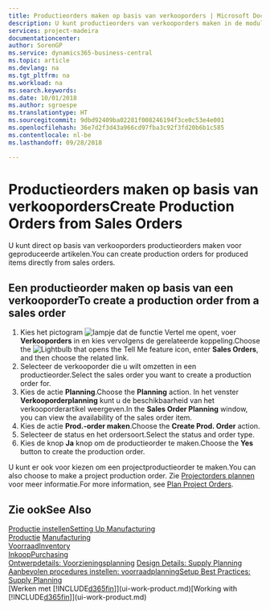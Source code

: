 ```yaml
---
title: Productieorders maken op basis van verkooporders | Microsoft Docs
description: U kunt productieorders van verkooporders maken in de module Verkoop & Marketing.
services: project-madeira
documentationcenter: 
author: SorenGP
ms.service: dynamics365-business-central
ms.topic: article
ms.devlang: na
ms.tgt_pltfrm: na
ms.workload: na
ms.search.keywords: 
ms.date: 10/01/2018
ms.author: sgroespe
ms.translationtype: HT
ms.sourcegitcommit: 9dbd92409ba02281f008246194f3ce0c53e4e001
ms.openlocfilehash: 36e7d2f3d43a966cd97fba3c92f3fd20b6b1c585
ms.contentlocale: nl-be
ms.lasthandoff: 09/28/2018

---
```

# <a name="create-production-orders-from-sales-orders"></a><span data-ttu-id="4e82c-103">Productieorders maken op basis van verkooporders</span><span class="sxs-lookup"><span data-stu-id="4e82c-103">Create Production Orders from Sales Orders</span></span>
<span data-ttu-id="4e82c-104">U kunt direct op basis van verkooporders productieorders maken voor geproduceerde artikelen.</span><span class="sxs-lookup"><span data-stu-id="4e82c-104">You can create production orders for produced items directly from sales orders.</span></span>  

## <a name="to-create-a-production-order-from-a-sales-order"></a><span data-ttu-id="4e82c-105">Een productieorder maken op basis van een verkooporder</span><span class="sxs-lookup"><span data-stu-id="4e82c-105">To create a production order from a sales order</span></span>  

1.  <span data-ttu-id="4e82c-106">Kies het pictogram ![lampje dat de functie Vertel me opent](media/ui-search/search_small.png "Vertel me wat u wilt doen"), voer **Verkooporders** in en kies vervolgens de gerelateerde koppeling.</span><span class="sxs-lookup"><span data-stu-id="4e82c-106">Choose the ![Lightbulb that opens the Tell Me feature](media/ui-search/search_small.png "Tell me what you want to do") icon, enter **Sales Orders**, and then choose the related link.</span></span>  
2.  <span data-ttu-id="4e82c-107">Selecteer de verkooporder die u wilt omzetten in een productieorder.</span><span class="sxs-lookup"><span data-stu-id="4e82c-107">Select the sales order you want to create a production order for.</span></span>  
3.  <span data-ttu-id="4e82c-108">Kies de actie **Planning**.</span><span class="sxs-lookup"><span data-stu-id="4e82c-108">Choose the **Planning** action.</span></span> <span data-ttu-id="4e82c-109">In het venster **Verkooporderplanning** kunt u de beschikbaarheid van het verkooporderartikel weergeven.</span><span class="sxs-lookup"><span data-stu-id="4e82c-109">In the **Sales Order Planning** window, you can view the availability of the sales order item.</span></span>  
4.  <span data-ttu-id="4e82c-110">Kies de actie **Prod.-order maken**.</span><span class="sxs-lookup"><span data-stu-id="4e82c-110">Choose the **Create Prod. Order** action.</span></span>  
5.  <span data-ttu-id="4e82c-111">Selecteer de status en het ordersoort.</span><span class="sxs-lookup"><span data-stu-id="4e82c-111">Select the status and order type.</span></span>  
6.  <span data-ttu-id="4e82c-112">Kies de knop **Ja** knop om de productieorder te maken.</span><span class="sxs-lookup"><span data-stu-id="4e82c-112">Choose the **Yes** button to create the production order.</span></span>

<span data-ttu-id="4e82c-113">U kunt er ook voor kiezen om een projectproductieorder te maken.</span><span class="sxs-lookup"><span data-stu-id="4e82c-113">You can also choose to make a project production order.</span></span> <span data-ttu-id="4e82c-114">Zie [Projectorders plannen](production-how-to-plan-project-orders.md) voor meer informatie.</span><span class="sxs-lookup"><span data-stu-id="4e82c-114">For more information, see [Plan Project Orders](production-how-to-plan-project-orders.md).</span></span>   

## <a name="see-also"></a><span data-ttu-id="4e82c-115">Zie ook</span><span class="sxs-lookup"><span data-stu-id="4e82c-115">See Also</span></span>  
[<span data-ttu-id="4e82c-116">Productie instellen</span><span class="sxs-lookup"><span data-stu-id="4e82c-116">Setting Up Manufacturing</span></span>](production-configure-production-processes.md)  
<span data-ttu-id="4e82c-117">[Productie](production-manage-manufacturing.md)  </span><span class="sxs-lookup"><span data-stu-id="4e82c-117">[Manufacturing](production-manage-manufacturing.md)  </span></span>  
[<span data-ttu-id="4e82c-118">Voorraad</span><span class="sxs-lookup"><span data-stu-id="4e82c-118">Inventory</span></span>](inventory-manage-inventory.md)  
[<span data-ttu-id="4e82c-119">Inkoop</span><span class="sxs-lookup"><span data-stu-id="4e82c-119">Purchasing</span></span>](purchasing-manage-purchasing.md)  
<span data-ttu-id="4e82c-120">[Ontwerpdetails: Voorzieningsplanning](design-details-supply-planning.md) </span><span class="sxs-lookup"><span data-stu-id="4e82c-120">[Design Details: Supply Planning](design-details-supply-planning.md) </span></span>  
[<span data-ttu-id="4e82c-121">Aanbevolen procedures instellen: voorraadplanning</span><span class="sxs-lookup"><span data-stu-id="4e82c-121">Setup Best Practices: Supply Planning</span></span>](setup-best-practices-supply-planning.md)  
<span data-ttu-id="4e82c-122">[Werken met [!INCLUDE[d365fin](includes/d365fin_md.md)]](ui-work-product.md)</span><span class="sxs-lookup"><span data-stu-id="4e82c-122">[Working with [!INCLUDE[d365fin](includes/d365fin_md.md)]](ui-work-product.md)</span></span>


